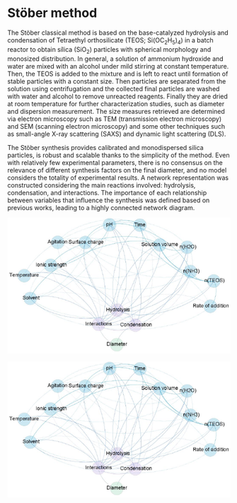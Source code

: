 # Stöber method

The Stöber classical method is based on the base-catalyzed hydrolysis and condensation of Tetraethyl orthosilicate (TEOS; Si(OC<sub>2</sub>H<sub>5</sub>)<sub>4</sub>) in a batch reactor to obtain sílica (SiO<sub>2</sub>) particles with spherical morphology and monosized distribution. In general, a solution of ammonium hydroxide and water are mixed with an alcohol under mild stirring at constant temperature. Then, the TEOS is added to the mixture and is left to react until formation of stable particles with a constant size. Then particles are separated from the solution using centrifugation and the collected final particles are washed with water and alcohol to remove unreacted reagents. Finally they are dried at room temperature for further characterization studies, such as diameter and dispersion measurement. The size measures retrieved are determined via electron microscopy such as TEM (transmission electron microscopy) and SEM (scanning electron microscopy) and some other techniques such as small-angle X-ray scattering (SAXS) and dynamic light scattering (DLS).

The Stöber synthesis provides calibrated and monodispersed silica particles, is robust and scalable thanks to the simplicity of the method. Even with relatively few experimental parameters, there is no consensus on the relevance of different synthesis factors on the final diameter, and no model considers the totality of experimental results. A network representation was constructed considering the main reactions involved: hydrolysis, condensation, and interactions. The importance of each relationship between variables that influence the synthesis was defined based on previous works, leading to a highly connected network diagram.

![Stöber Graph](https://github.com/open-nanosystems/open-stober-project/blob/main/docs/database/graph_stober.PNG "Text to show on mouseover")

<p align="center">
  <img src="https://github.com/open-nanosystems/open-stober-project/blob/main/docs/database/graph_stober.PNG" onmouseover="this.src='b.jpg'">
</p>


 

